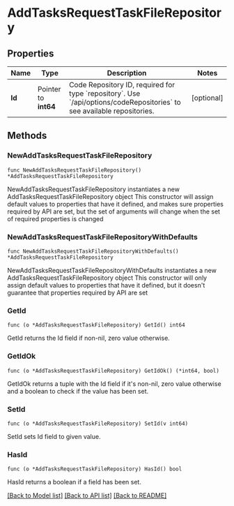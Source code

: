 # AddTasksRequestTaskFileRepository

## Properties

Name | Type | Description | Notes
------------ | ------------- | ------------- | -------------
**Id** | Pointer to **int64** | Code Repository ID, required for type &#x60;repository&#x60;. Use &#x60;/api/options/codeRepositories&#x60; to see available repositories. | [optional] 

## Methods

### NewAddTasksRequestTaskFileRepository

`func NewAddTasksRequestTaskFileRepository() *AddTasksRequestTaskFileRepository`

NewAddTasksRequestTaskFileRepository instantiates a new AddTasksRequestTaskFileRepository object
This constructor will assign default values to properties that have it defined,
and makes sure properties required by API are set, but the set of arguments
will change when the set of required properties is changed

### NewAddTasksRequestTaskFileRepositoryWithDefaults

`func NewAddTasksRequestTaskFileRepositoryWithDefaults() *AddTasksRequestTaskFileRepository`

NewAddTasksRequestTaskFileRepositoryWithDefaults instantiates a new AddTasksRequestTaskFileRepository object
This constructor will only assign default values to properties that have it defined,
but it doesn't guarantee that properties required by API are set

### GetId

`func (o *AddTasksRequestTaskFileRepository) GetId() int64`

GetId returns the Id field if non-nil, zero value otherwise.

### GetIdOk

`func (o *AddTasksRequestTaskFileRepository) GetIdOk() (*int64, bool)`

GetIdOk returns a tuple with the Id field if it's non-nil, zero value otherwise
and a boolean to check if the value has been set.

### SetId

`func (o *AddTasksRequestTaskFileRepository) SetId(v int64)`

SetId sets Id field to given value.

### HasId

`func (o *AddTasksRequestTaskFileRepository) HasId() bool`

HasId returns a boolean if a field has been set.


[[Back to Model list]](../README.md#documentation-for-models) [[Back to API list]](../README.md#documentation-for-api-endpoints) [[Back to README]](../README.md)



